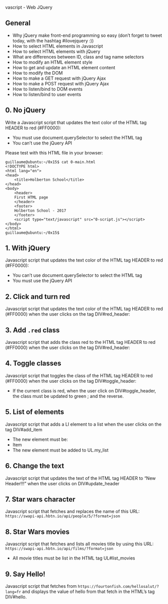 vascript - Web JQuery

## General
* Why jQuery make front-end programming so easy (don’t forget to tweet today, with the hashtag #ilovejquery :))
* How to select HTML elements in Javascript
* How to select HTML elements with jQuery
* What are differences between ID, class and tag name selectors
* How to modify an HTML element style
* How to get and update an HTML element content
* How to modify the DOM
* How to make a GET request with jQuery Ajax
* How to make a POST request with jQuery Ajax
* How to listen/bind to DOM events
* How to listen/bind to user events

## 0. No jQuery
Write a Javascript script that updates the text color of the HTML tag HEADER to red (#FF0000):

* You must use document.querySelector to select the HTML tag
* You can’t use the jQuery API

Please test with this HTML file in your browser:

    guillaume@ubuntu:~/0x15$ cat 0-main.html 
    <!DOCTYPE html>
    <html lang="en">
    <head>
        <title>Holberton School</title>
    </head>
    <body>
        <header> 
        First HTML page
        </header>
        <footer>
        Holberton School - 2017
        </footer>
        <script type="text/javascript" src="0-script.js"></script>
    </body>
    </html>
    guillaume@ubuntu:~/0x15$

## 1. With jQuery
Javascript script that updates the text color of the HTML tag HEADER to red (#FF0000):

* You can’t use document.querySelector to select the HTML tag
* You must use the jQuery API

## 2. Click and turn red
Javascript script that updates the text color of the HTML tag HEADER to red (#FF0000) when the user clicks on the tag DIV#red_header:

## 3. Add `.red` class
Javascript script that adds the class red to the HTML tag HEADER to red (#FF0000) when the user clicks on the tag DIV#red_header:

## 4. Toggle classes
Javascript script that toggles the class of the HTML tag HEADER to red (#FF0000) when the user clicks on the tag DIV#toggle_header:

* If the current class is red, when the user click on DIV#toggle_header, the class must be updated to green ; and the reverse.

## 5. List of elements
Javascript script that adds a LI element to a list when the user clicks on the tag DIV#add_item

* The new element must be: <li>Item</li>
* The new element must be added to UL.my_list

## 6. Change the text
Javascript script that updates the text of the HTML tag HEADER to “New Header!!!” when the user clicks on DIV#update_header

## 7. Star wars character
Javascript script that fetches and replaces the name of this URL: `https://swapi-api.hbtn.io/api/people/5/?format=json`

## 8. Star Wars movies
Javascript script that fetches and lists all movies title by using this URL: `https://swapi-api.hbtn.io/api/films/?format=json`

* All movie titles must be list in the HTML tag UL#list_movies

## 9. Say Hello!
Javascript script that fetches from `https://fourtonfish.com/hellosalut/?lang=fr` and displays the value of hello from that fetch in the HTML’s tag DIV#hello.
